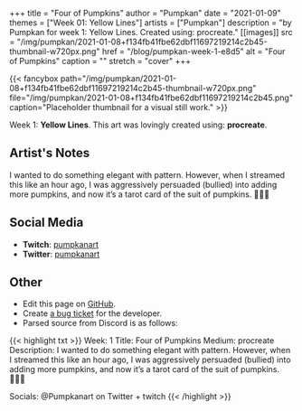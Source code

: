 +++
title =       "Four of Pumpkins"
author =      "Pumpkan"
date =        "2021-01-09"
themes =      ["Week 01: Yellow Lines"]
artists =     ["Pumpkan"]
description = "by Pumpkan for week 1: Yellow Lines. Created using: procreate."
[[images]]
      src = "/img/pumpkan/2021-01-08+f134fb41fbe62dbf11697219214c2b45-thumbnail-w720px.png"
      href = "/blog/pumpkan-week-1-e8d5"
      alt = "Four of Pumpkins"
      caption = ""
      stretch = "cover"
+++

{{< fancybox path="/img/pumpkan/2021-01-08+f134fb41fbe62dbf11697219214c2b45-thumbnail-w720px.png" file="/img/pumpkan/2021-01-08+f134fb41fbe62dbf11697219214c2b45.png" caption="Placeholder thumbnail for a visual still work." >}}


Week 1: **Yellow Lines**. This art was lovingly created using: **procreate**.

## Artist's Notes

I wanted to do something elegant with pattern. However, when I streamed this like an hour ago, I was aggressively persuaded (bullied) into adding more pumpkins, and now it’s a tarot card of the suit of pumpkins. 🤷🏻‍♀️

## Social Media

- **Twitch**: <a href='https://twitch.tv/pumpkanart' target='_blank'>pumpkanart</a>
- **Twitter**: <a href='https://twitter.com/pumpkanart' target='_blank'>pumpkanart</a>

## Other

- Edit this page on [GitHub](https://github.com/teaminkling/web-refresh/edit/main/content/blog/pumpkan-week-1-e8d5.md).
- Create [a bug ticket](https://github.com/teaminkling/web-refresh/issues/new?assignees=&labels=bug&template=problem-report.md&title=) for the developer.
- Parsed source from Discord is as follows:

{{< highlight txt >}}
Week: 1
Title: Four of Pumpkins
Medium: procreate
Description: I wanted to do something elegant with pattern. However, when I streamed this like an hour ago, I was aggressively persuaded (bullied) into adding more pumpkins, and now it’s a tarot card of the suit of pumpkins. 🤷🏻‍♀️ 

Socials: @Pumpkanart on Twitter + twitch
{{< /highlight >}}